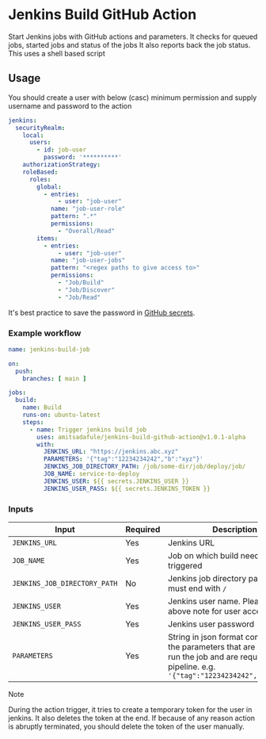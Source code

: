 # Jenkins Build GitHub Action

Start Jenkins jobs with GitHub actions and parameters. It checks for queued jobs, started jobs and status of the jobs
It also reports back the job status. This uses a shell based script

## Usage

You should create a user with below (casc) minimum permission and supply username and password to the action

```yaml
jenkins:
  securityRealm:
    local:
      users:
        - id: job-user
          password: '**********'
    authorizationStrategy:
    roleBased:
      roles:
        global:
          - entries:
              - user: "job-user"
            name: "job-user-role"
            pattern: ".*"
            permissions:
              - "Overall/Read"
        items:
          - entries:
              - user: "job-user"
            name: "job-user-jobs"
            pattern: "<regex paths to give access to>"
            permissions:
              - "Job/Build"
              - "Job/Discover"
              - "Job/Read"
```

It's best practice to save the password in [GitHub secrets](https://docs.github.com/en/actions/security-guides/encrypted-secrets).

### Example workflow

```yaml
name: jenkins-build-job

on:
  push:
    branches: [ main ]

jobs:
  build:
    name: Build
    runs-on: ubuntu-latest
    steps:
      - name: Trigger jenkins build job
        uses: amitsadafule/jenkins-build-github-action@v1.0.1-alpha
        with:
          JENKINS_URL: "https://jenkins.abc.xyz"
          PARAMETERS: '{"tag":"12234234242","b":"xyz"}'
          JENKINS_JOB_DIRECTORY_PATH: /job/some-dir/job/deploy/job/
          JOB_NAME: service-to-deploy
          JENKINS_USER: ${{ secrets.JENKINS_USER }}
          JENKINS_USER_PASS: ${{ secrets.JENKINS_TOKEN }}
```

### Inputs

| Input                        | Required | Description                                                                                                                                                    | Default |
|------------------------------|----------|----------------------------------------------------------------------------------------------------------------------------------------------------------------|---------|
| `JENKINS_URL`                | Yes      | Jenkins URL                                                                                                                                                    |         |
| `JOB_NAME`                   | Yes      | Job on which build needs to be triggered                                                                                                                       |         |
| `JENKINS_JOB_DIRECTORY_PATH` | No       | Jenkins job directory path. The must end with `/`                                                                                                              | `/job/` |
| `JENKINS_USER`               | Yes      | Jenkins user name. Please check above note for user accesses                                                                                                   |         |
| `JENKINS_USER_PASS`          | Yes      | Jenkins user password                                                                                                                                          |         |
| `PARAMETERS`                 | Yes      | String in json format containing all the parameters that are needed to run the job and are required for the pipeline. e.g. `'{"tag":"12234234242","b":"xyz"}'` |         |

> [!NOTE]
> During the action trigger, it tries to create a temporary token for the user in jenkins. It also deletes the token at the end.
> If because of any reason action is abruptly terminated, you should delete the token of the user manually.
